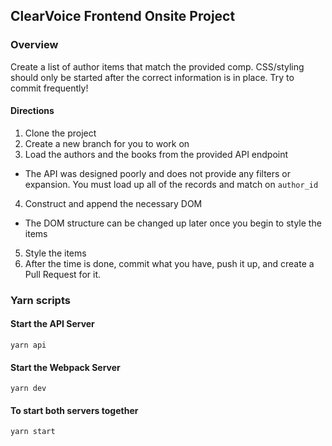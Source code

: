 ## ClearVoice Frontend Onsite Project

### Overview
Create a list of author items that match the provided comp. CSS/styling should only be started after the correct information is in place.
Try to commit frequently!

#### Directions
1. Clone the project
2. Create a new branch for you to work on
3. Load the authors and the books from the provided API endpoint
  - The API was designed poorly and does not provide any filters or expansion. You must load up all of the records and match on `author_id`
4. Construct and append the necessary DOM
  - The DOM structure can be changed up later once you begin to style the items
5. Style the items
6. After the time is done, commit what you have, push it up, and create a Pull Request for it.

### Yarn scripts
#### Start the API Server
```
yarn api
```

#### Start the Webpack Server
```
yarn dev
```

#### To start both servers together
```
yarn start
```
